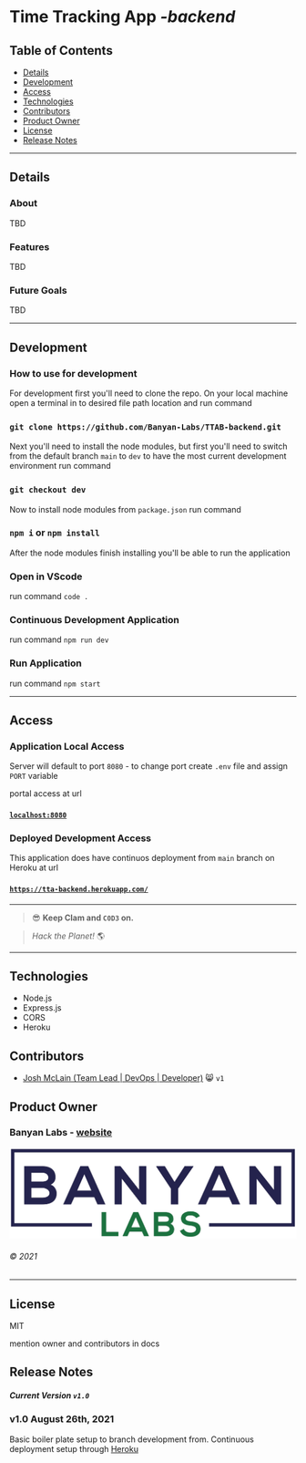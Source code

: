 # Time Tracking App *-backend*

## Table of Contents
- [Details](#Details)
- [Development](#Development)
- [Access](#Access)
- [Technologies](#Technologies)
- [Contributors](#Contributors)
- [Product Owner](#Product%20Owner)
- [License](#License)
- [Release Notes](#Release%20Notes)

---
## Details

### About

TBD

### Features

TBD

### Future Goals

TBD

---
## Development

### How to use for development

For development first you'll need to clone the repo. On your local machine open a terminal in to desired file path location and run command

### `git clone https://github.com/Banyan-Labs/TTAB-backend.git`

Next you'll need to install the node modules, but first you'll need to switch from the default branch `main` to `dev` to have the most current development environment run command

### `git checkout dev`

Now to install node modules from `package.json` run command

### `npm i` or `npm install`

After the node modules finish installing you'll be able to run the application

### Open in VScode

run command `code .`

### Continuous Development Application

run command `npm run dev`

### Run Application

run command `npm start`

---
## Access

### Application Local Access

Server will default to port `8080` - to change port create `.env` file and assign `PORT` variable

portal access at url

#### [`localhost:8080`](http://127.0.0.1:8080/)

### Deployed Development Access

This application does have continuos deployment from `main` branch on Heroku at url

#### [`https://tta-backend.herokuapp.com/`](https://tta-backend.herokuapp.com/)

---

> :sunglasses: **Keep Clam and `C0D3` on.** 

> _Hack the Planet!_ :earth_americas:

---

## Technologies

- Node.js
- Express.js
- CORS
- Heroku

## Contributors

- [Josh McLain (Team Lead | DevOps | Developer)](https://jmclain-banyan.github.io/) :smile_cat: `v1`

## Product Owner

### Banyan Labs - [website](https://banyanlabs.io/)
![Banyan Labs Logo](resources\Logo-ba022e637f1be3fe28d39b0560ae901b.png)
###### &copy; 2021
---

## License

MIT

mention owner and contributors in docs 

## Release Notes

##### Current Version `v1.0`

### v1.0 August 26th, 2021

Basic boiler plate setup to branch development from. Continuous deployment setup through [Heroku](https://tta-backend.herokuapp.com/)